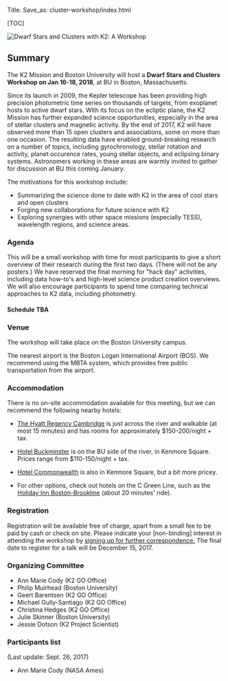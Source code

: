 Title: 
Save_as: cluster-workshop/index.html

[TOC]

<style>
ul.schedule > li {
    margin-top: 0.4em;
    margin-left: -1em;
}
</style>

<img class="img-responsive" style="max-width:100%;" src="../images/k2/bu_fireworks.jpg" alt="Dwarf Stars and Clusters with K2: A Workshop">
<!-- *Image Credit: Eric Kilby* -->


## Summary

The K2 Mission and Boston University will host a **Dwarf Stars and Clusters Workshop on Jan 16-18, 2018**,
at BU in Boston, Massachusetts. 

Since its launch in 2009, the Kepler telescope has been providing high precision photometric time series on thousands of 
targets, from exoplanet hosts to active dwarf stars. With its focus on the ecliptic plane, the K2 Mission has further 
expanded science opportunities, especially in the area of stellar clusters and magnetic activity. By the end of 2017, K2 
will have observed more than 15 open clusters and associations, some on more than one occasion. The resulting data have 
enabled ground-breaking research on a number of topics, including gyrochronology, stellar rotation and activity, planet 
occurence rates, young stellar objects, and eclipsing binary systems. Astronomers working in these areas are warmly 
invited to gather for discussion at BU this coming January.

The motivations for this workshop include:

* Summarizing the science done to date with K2 in the area of cool stars and open clusters
* Forging new collaborations for future science with K2
* Exploring synergies with other space missions (especially TESS), wavelength regions, and science areas.


### Agenda

This will be a small workshop with time for most participants to give a short overview of their research during the first 
two days. (There will not be any posters.) We have reserved the final morning for "hack day" activities, including data how-to's 
and high-level science product creation overviews. We will also encourage participants to spend time comparing technical 
approaches to K2 data, including photometry.

<h4 style="font-weight: bold;">Schedule TBA</h4>

### Venue

The workshop will take place on the Boston University campus.

The nearest airport is the Boston Logan International Airport (BOS).
We recommend using the MBTA system, which provides free public transportation from the airport.


### Accommodation

There is no on-site accommodation available for this meeting, but we can recommend the following nearby hotels:

* <a href='https://cambridge.regency.hyatt.com/en/hotel/home.html'>The Hyatt Regency Cambridge</a> is just across
the river and walkable (at most 15 minutes) and has rooms for approximately $150-200/night + tax.

* <a href='http://www.bostonhotelbuckminster.com/'> Hotel Buckminster</a> is on the BU side of the river, in Kenmore Square.
Prices range from $110-150/night + tax.

* <a href='https://www.hotelcommonwealth.com/'> Hotel Commonwealth</a> is also in Kenmore Square, but a bit more pricey.

* For other options, check out hotels on the C Green Line, such as the <a href='https://www.reservations.com/hotel/holiday-inn-boston-brookline?gclid=EAIaIQobChMIo7Hy6N3D1gIVir3tCh30-AbCEAAYAiAAEgJSyfD_BwE'>
Holiday Inn Boston-Brookline</a> (about 20 minutes' ride).

### Registration

Registration will be available free of charge, apart from a small fee to be paid by cash or check on site. Please indicate 
your [non-binding] interest in attending the workshop by <a href='https://docs.google.com/forms/d/e/1FAIpQLSdZCWOJd_L10gG-IQ9QYLkKDkkDM99Hn3awA3KStSz2B0AzCQ/viewform?c=0&w=1'> signing up for further correspondence.</a> The final date to register 
for a talk will be December 15, 2017.

### Organizing Committee

* Ann Marie Cody (K2 GO Office)
* Philip Muirhead (Boston University)
* Geert Barentsen (K2 GO Office)
* Michael Gully-Santiago (K2 GO Office)
* Christina Hedges (K2 GO Office)
* Julie Skinner (Boston University)
* Jessie Dotson (K2 Project Scientist)


### Participants list

(Last update: Sept. 26, 2017)

* Ann Marie Cody (NASA Ames)

